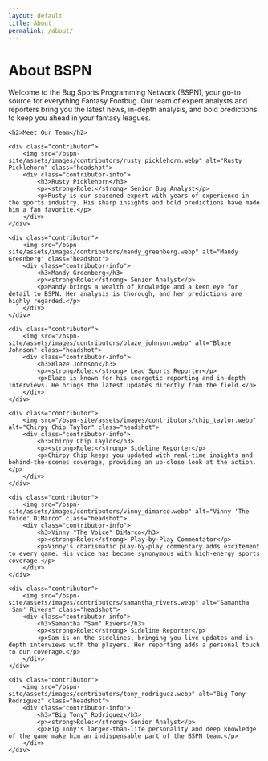 ```yaml
---
layout: default
title: About
permalink: /about/
---
```


<div class="about-page">
    <h1>About BSPN</h1>
    <p>Welcome to the Bug Sports Programming Network (BSPN), your go-to source for everything Fantasy Footbug. Our team of expert analysts and reporters bring you the latest news, in-depth analysis, and bold predictions to keep you ahead in your fantasy leagues.</p>

    <h2>Meet Our Team</h2>

    <div class="contributor">
        <img src="/bspn-site/assets/images/contributors/rusty_picklehorn.webp" alt="Rusty Picklehorn" class="headshot">
        <div class="contributor-info">
            <h3>Rusty Picklehorn</h3>
            <p><strong>Role:</strong> Senior Bug Analyst</p>
            <p>Rusty is our seasoned expert with years of experience in the sports industry. His sharp insights and bold predictions have made him a fan favorite.</p>
        </div>
    </div>

    <div class="contributor">
        <img src="/bspn-site/assets/images/contributors/mandy_greenberg.webp" alt="Mandy Greenberg" class="headshot">
        <div class="contributor-info">
            <h3>Mandy Greenberg</h3>
            <p><strong>Role:</strong> Senior Analyst</p>
            <p>Mandy brings a wealth of knowledge and a keen eye for detail to BSPN. Her analysis is thorough, and her predictions are highly regarded.</p>
        </div>
    </div>

    <div class="contributor">
        <img src="/bspn-site/assets/images/contributors/blaze_johnson.webp" alt="Blaze Johnson" class="headshot">
        <div class="contributor-info">
            <h3>Blaze Johnson</h3>
            <p><strong>Role:</strong> Lead Sports Reporter</p>
            <p>Blaze is known for his energetic reporting and in-depth interviews. He brings the latest updates directly from the field.</p>
        </div>
    </div>

    <div class="contributor">
        <img src="/bspn-site/assets/images/contributors/chip_taylor.webp" alt="Chirpy Chip Taylor" class="headshot">
        <div class="contributor-info">
            <h3>Chirpy Chip Taylor</h3>
            <p><strong>Role:</strong> Sideline Reporter</p>
            <p>Chirpy Chip keeps you updated with real-time insights and behind-the-scenes coverage, providing an up-close look at the action.</p>
        </div>
    </div>

    <div class="contributor">
        <img src="/bspn-site/assets/images/contributors/vinny_dimarco.webp" alt="Vinny 'The Voice' DiMarco" class="headshot">
        <div class="contributor-info">
            <h3>Vinny "The Voice" DiMarco</h3>
            <p><strong>Role:</strong> Play-by-Play Commentator</p>
            <p>Vinny's charismatic play-by-play commentary adds excitement to every game. His voice has become synonymous with high-energy sports coverage.</p>
        </div>
    </div>

    <div class="contributor">
        <img src="/bspn-site/assets/images/contributors/samantha_rivers.webp" alt="Samantha 'Sam' Rivers" class="headshot">
        <div class="contributor-info">
            <h3>Samantha "Sam" Rivers</h3>
            <p><strong>Role:</strong> Sideline Reporter</p>
            <p>Sam is on the sidelines, bringing you live updates and in-depth interviews with the players. Her reporting adds a personal touch to our coverage.</p>
        </div>
    </div>

    <div class="contributor">
        <img src="/bspn-site/assets/images/contributors/tony_rodriguez.webp" alt="Big Tony Rodriguez" class="headshot">
        <div class="contributor-info">
            <h3>"Big Tony" Rodriguez</h3>
            <p><strong>Role:</strong> Senior Analyst</p>
            <p>Big Tony's larger-than-life personality and deep knowledge of the game make him an indispensable part of the BSPN team.</p>
        </div>
    </div>

</div>
